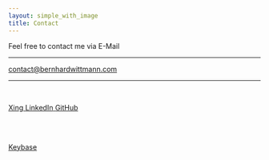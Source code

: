 ```yaml
---
layout: simple_with_image
title: Contact
---
```


<p class="has-text-centered">
	Feel free to contact me via E-Mail
</p>

---

<p id="email" class="has-text-centered">
	<a class="content is-large" href="mailto:contact@bernhardwittmann.com">contact@bernhardwittmann.com</a>
</p>

---

<br>

<p class="has-text-centered">
	<a class="button is-large is-white" href="http://xing.to/Bernhard_Wittmann">
		<span class="icon">
			<i class="fab fa-xing"></i>
		</span>
		<span>Xing</span>
	</a>
	<a class="button is-large is-white" href="http://linkedin.com/in/bernhard-wittmann">
		<span class="icon">
			<i class="fab fa-linkedin"></i>
		</span>
		<span>LinkedIn</span>
	</a>
	<a class="button is-large is-white" href="https://github.com/berniwittmann">
		<span class="icon">
			<i class="fab fa-github"></i>
		</span>
		<span>GitHub</span>
	</a>
</p>
<div>
	<br>
	<br>
</div>
<p class="has-text-centered">
	<a class="button is-medium is-outlined is-info" href="https://keybase.io/bernhardwittmann">
		<span class="icon">
			<i class="fab fa-keybase"></i>
		</span>
		<span>Keybase</span>
	</a>
</p>
